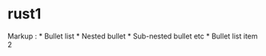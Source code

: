 # rust1

  Markup : * Bullet list
              * Nested bullet
                  * Sub-nested bullet etc
          * Bullet list item 2


         
